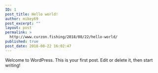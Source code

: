 ```yaml
---
ID: 1
post_title: Hello world!
author: mikey69
post_excerpt: ""
layout: post
permalink: >
  http://www.curzon.fishing/2018/08/22/hello-world/
published: true
post_date: 2018-08-22 16:02:47
---
```

Welcome to WordPress. This is your first post. Edit or delete it, then start writing!